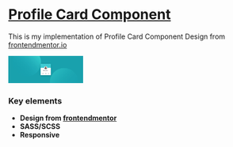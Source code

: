 # [Profile Card Component](https://profile-card-component-liberal-fm.netlify.app/)

This is my implementation of Profile Card Component Design from [frontendmentor.io](https://frontendmentor.io)

<img src="profile-card-component-preview.jpg" width=30%>

### Key elements
- **Design from [frontendmentor](https://frontendmentor.io)**
- **SASS/SCSS**
- **Responsive**
